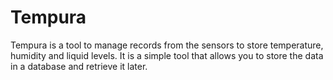 # Tempura

Tempura is a tool to manage records from the sensors to store temperature, humidity and liquid levels. It is a simple tool that allows you to store the data in a database and retrieve it later.
